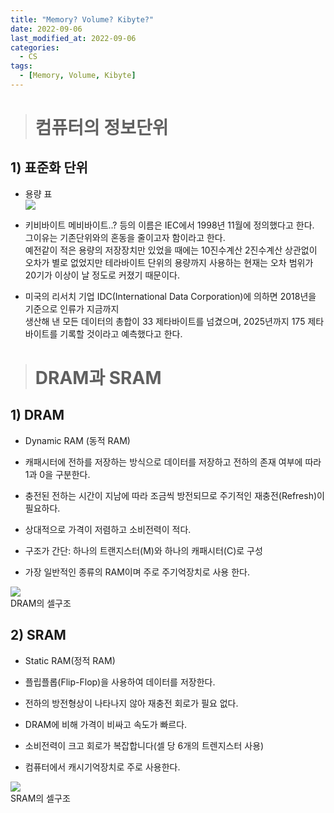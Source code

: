 ```yaml
---
title: "Memory? Volume? Kibyte?"
date: 2022-09-06
last_modified_at: 2022-09-06
categories: 
  - CS
tags:
  - [Memory, Volume, Kibyte]
---
```


># 컴퓨터의 정보단위

## 1) 표준화 단위

  * 용량 표  
   ![](https://images.velog.io/images/funnykyeon/post/ad203021-f67b-4c35-be4a-0224002f6a1e/image.png)  
  * 키비바이트 메비바이트..? 등의 이름은 IEC에서 1998년 11월에 정의했다고 한다.  
     그이유는 기존단위와의 혼동을 줄이고자 함이라고 한다.  
        예전같이 적은 용량의 저장장치만 있었을 때에는 10진수계산 2진수계산 상관없이  
  오차가 별로 없었지만 테라바이트 단위의 용량까지 사용하는 현재는 오차 범위가 
  20기가 이상이 날 정도로 커졌기 때문이다.  

  * 미국의 리서치 기업 IDC(International Data Corporation)에 의하면 2018년을 기준으로 인류가 지금까지  
  생산해 낸 모든 데이터의 총합이 33 제타바이트를 넘겼으며, 2025년까지 175 제타바이트를 기록할 것이라고 예측했다고 한다.  


> # DRAM과  SRAM

## 1) DRAM
  * Dynamic RAM (동적 RAM)

  * 캐패시터에 전하를 저장하는 방식으로 데이터를 저장하고 전하의 존재 여부에 따라 1과 0을 구분한다.

  * 충전된 전하는 시간이 지남에 따라 조금씩 방전되므로 주기적인 재충전(Refresh)이 필요하다.

  * 상대적으로 가격이 저렴하고 소비전력이 적다.

  * 구조가 간단: 하나의 트랜지스터(M)와 하나의 캐패시터(C)로 구성

  * 가장 일반적인 종류의 RAM이며 주로 주기억장치로 사용 한다.  


  ![](https://images.velog.io/images/funnykyeon/post/7c5a508a-8048-45d0-8847-68ca61b3e8d1/image.png)  
    DRAM의 셀구조  
## 2) SRAM

  * Static RAM(정적 RAM)

  * 플립플롭(Flip-Flop)을 사용하여 데이터를 저장한다.

  * 전하의 방전형상이 나타나지 않아 재충전 회로가 필요 없다.

  * DRAM에 비해 가격이 비싸고 속도가 빠르다.

  * 소비전력이 크고 회로가 복잡합니다(셀 당 6개의 트렌지스터 사용)

  * 컴퓨터에서 캐시기억장치로 주로 사용한다.



  ![](https://images.velog.io/images/funnykyeon/post/74383e0b-73d8-4673-8d29-708b99f3e824/image.png)  
     SRAM의 셀구조

